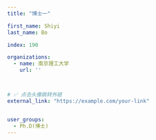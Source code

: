 ```yaml
---
title: "博士一"

first_name: Shiyi
last_name: Bo

index: 190

organizations:
  - name: 南京理工大学
    url: ''



# ✅ 点击头像跳转外链
external_link: "https://example.com/your-link"


user_groups:
  - Ph.D(博士)
---
```


